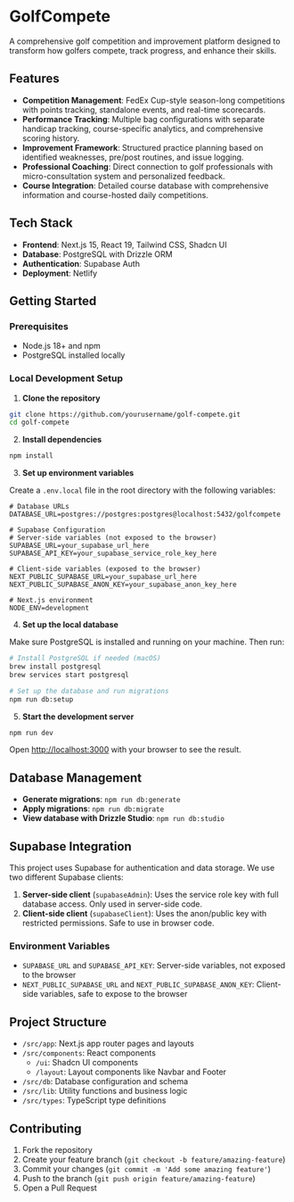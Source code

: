 # GolfCompete

A comprehensive golf competition and improvement platform designed to transform how golfers compete, track progress, and enhance their skills.

## Features

- **Competition Management**: FedEx Cup-style season-long competitions with points tracking, standalone events, and real-time scorecards.
- **Performance Tracking**: Multiple bag configurations with separate handicap tracking, course-specific analytics, and comprehensive scoring history.
- **Improvement Framework**: Structured practice planning based on identified weaknesses, pre/post routines, and issue logging.
- **Professional Coaching**: Direct connection to golf professionals with micro-consultation system and personalized feedback.
- **Course Integration**: Detailed course database with comprehensive information and course-hosted daily competitions.

## Tech Stack

- **Frontend**: Next.js 15, React 19, Tailwind CSS, Shadcn UI
- **Database**: PostgreSQL with Drizzle ORM
- **Authentication**: Supabase Auth
- **Deployment**: Netlify

## Getting Started

### Prerequisites

- Node.js 18+ and npm
- PostgreSQL installed locally

### Local Development Setup

1. **Clone the repository**

```bash
git clone https://github.com/yourusername/golf-compete.git
cd golf-compete
```

2. **Install dependencies**

```bash
npm install
```

3. **Set up environment variables**

Create a `.env.local` file in the root directory with the following variables:

```
# Database URLs
DATABASE_URL=postgres://postgres:postgres@localhost:5432/golfcompete

# Supabase Configuration
# Server-side variables (not exposed to the browser)
SUPABASE_URL=your_supabase_url_here
SUPABASE_API_KEY=your_supabase_service_role_key_here

# Client-side variables (exposed to the browser)
NEXT_PUBLIC_SUPABASE_URL=your_supabase_url_here
NEXT_PUBLIC_SUPABASE_ANON_KEY=your_supabase_anon_key_here

# Next.js environment
NODE_ENV=development
```

4. **Set up the local database**

Make sure PostgreSQL is installed and running on your machine. Then run:

```bash
# Install PostgreSQL if needed (macOS)
brew install postgresql
brew services start postgresql

# Set up the database and run migrations
npm run db:setup
```

5. **Start the development server**

```bash
npm run dev
```

Open [http://localhost:3000](http://localhost:3000) with your browser to see the result.

## Database Management

- **Generate migrations**: `npm run db:generate`
- **Apply migrations**: `npm run db:migrate`
- **View database with Drizzle Studio**: `npm run db:studio`

## Supabase Integration

This project uses Supabase for authentication and data storage. We use two different Supabase clients:

1. **Server-side client** (`supabaseAdmin`): Uses the service role key with full database access. Only used in server-side code.
2. **Client-side client** (`supabaseClient`): Uses the anon/public key with restricted permissions. Safe to use in browser code.

### Environment Variables

- `SUPABASE_URL` and `SUPABASE_API_KEY`: Server-side variables, not exposed to the browser
- `NEXT_PUBLIC_SUPABASE_URL` and `NEXT_PUBLIC_SUPABASE_ANON_KEY`: Client-side variables, safe to expose to the browser

## Project Structure

- `/src/app`: Next.js app router pages and layouts
- `/src/components`: React components
  - `/ui`: Shadcn UI components
  - `/layout`: Layout components like Navbar and Footer
- `/src/db`: Database configuration and schema
- `/src/lib`: Utility functions and business logic
- `/src/types`: TypeScript type definitions

## Contributing

1. Fork the repository
2. Create your feature branch (`git checkout -b feature/amazing-feature`)
3. Commit your changes (`git commit -m 'Add some amazing feature'`)
4. Push to the branch (`git push origin feature/amazing-feature`)
5. Open a Pull Request
